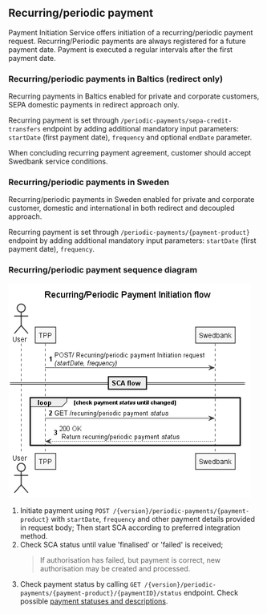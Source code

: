 ## Recurring/periodic payment

Payment Initiation Service offers initiation of a recurring/periodic payment request. Recurring/Periodic payments are always registered for a future payment date. Payment is executed a regular intervals after the first payment date.

### Recurring/periodic payments in Baltics (redirect only)

Recurring payments in Baltics enabled for private and corporate customers, SEPA domestic payments in redirect approach only.

Recurring payment is set through `/periodic-payments/sepa-credit-transfers` endpoint by adding additional mandatory input parameters: `startDate` (first payment date), `frequency` and optional `endDate` parameter.

When concluding recurring payment agreement, customer should accept Swedbank service conditions.

### Recurring/periodic payments in Sweden

Recurring/periodic payments in Sweden enabled for private and corporate customer, domestic and international in both redirect and decoupled approach.

Recurring payment is set through `/periodic-payments/{payment-product}` endpoint by adding additional mandatory input parameters: `startDate` (first payment date), `frequency`.

### Recurring/periodic payment sequence diagram

![redirect-payment-periodic-sd.png](images/redirect-payment-periodic-sd.png)

1. Initiate payment using `POST /{version}/periodic-payments/{payment-product}` with `startDate`, `frequency` and other payment details provided in request body;
   Then start SCA according to preferred integration method.
2. Check SCA status until value 'finalised' or 'failed' is received;
    >If authorisation has failed, but payment is correct, new authorisation may be created and processed.
3. Check payment status by calling `GET /{version}/periodic-payments/{payment-product}/{paymentID}/status` endpoint. Check possible [payment statuses and descriptions](#payment-status).
